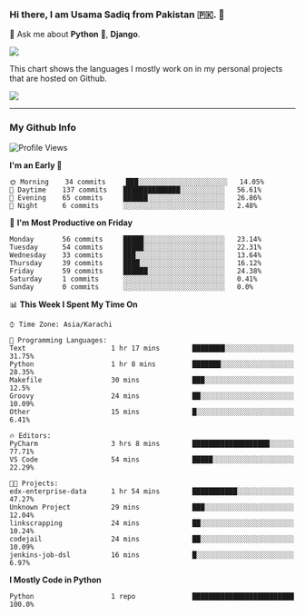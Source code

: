 ### Hi there, I am Usama Sadiq from Pakistan 🇵🇰. 👋

💬 Ask me about **Python** 🐍, **Django**. <!-- , Testing, Docker, Jenkins Automation, -->

<!--  
🗣 I love to talk about
  - Automating day-to-day stuff using Python
  - **Urdu Literature** 📚, **Anime** 💻, **Manga** 📜, **Light Novels** 📜, **Comics** 📱.  
-->

<img align="center" src="https://github-readme-stats.vercel.app/api?username=UsamaSadiq&custom_title=My Stats&show_icons=true&theme=dark&count_private=true&include_all_commits=true" />

This chart shows the languages I mostly work on in my personal projects that are hosted on Github.

<img align="center" src="https://github-readme-stats.vercel.app/api/top-langs/?username=UsamaSadiq&langs_count=10&layout=compact" />

--- 
### My Github Info
<!--START_SECTION:waka-->
![Profile Views](http://img.shields.io/badge/Profile%20Views-129-blue)

**I'm an Early 🐤** 

```text
🌞 Morning    34 commits     ███░░░░░░░░░░░░░░░░░░░░░░   14.05% 
🌆 Daytime    137 commits    ██████████████░░░░░░░░░░░   56.61% 
🌃 Evening    65 commits     ██████░░░░░░░░░░░░░░░░░░░   26.86% 
🌙 Night      6 commits      ░░░░░░░░░░░░░░░░░░░░░░░░░   2.48%

```
📅 **I'm Most Productive on Friday** 

```text
Monday       56 commits     █████░░░░░░░░░░░░░░░░░░░░   23.14% 
Tuesday      54 commits     █████░░░░░░░░░░░░░░░░░░░░   22.31% 
Wednesday    33 commits     ███░░░░░░░░░░░░░░░░░░░░░░   13.64% 
Thursday     39 commits     ████░░░░░░░░░░░░░░░░░░░░░   16.12% 
Friday       59 commits     ██████░░░░░░░░░░░░░░░░░░░   24.38% 
Saturday     1 commits      ░░░░░░░░░░░░░░░░░░░░░░░░░   0.41% 
Sunday       0 commits      ░░░░░░░░░░░░░░░░░░░░░░░░░   0.0%

```


📊 **This Week I Spent My Time On** 

```text
⌚︎ Time Zone: Asia/Karachi

💬 Programming Languages: 
Text                     1 hr 17 mins        ████████░░░░░░░░░░░░░░░░░   31.75% 
Python                   1 hr 8 mins         ███████░░░░░░░░░░░░░░░░░░   28.35% 
Makefile                 30 mins             ███░░░░░░░░░░░░░░░░░░░░░░   12.5% 
Groovy                   24 mins             ██░░░░░░░░░░░░░░░░░░░░░░░   10.09% 
Other                    15 mins             █░░░░░░░░░░░░░░░░░░░░░░░░   6.41%

🔥 Editors: 
PyCharm                  3 hrs 8 mins        ███████████████████░░░░░░   77.71% 
VS Code                  54 mins             █████░░░░░░░░░░░░░░░░░░░░   22.29%

🐱‍💻 Projects: 
edx-enterprise-data      1 hr 54 mins        ███████████░░░░░░░░░░░░░░   47.27% 
Unknown Project          29 mins             ███░░░░░░░░░░░░░░░░░░░░░░   12.04% 
linkscrapping            24 mins             ██░░░░░░░░░░░░░░░░░░░░░░░   10.24% 
codejail                 24 mins             ██░░░░░░░░░░░░░░░░░░░░░░░   10.09% 
jenkins-job-dsl          16 mins             █░░░░░░░░░░░░░░░░░░░░░░░░   6.97%

```

**I Mostly Code in Python** 

```text
Python                   1 repo              █████████████████████████   100.0%

```



<!--END_SECTION:waka-->
<!--
**UsamaSadiq/UsamaSadiq** is a ✨ _special_ ✨ repository because its `README.md` (this file) appears on your GitHub profile.

Here are some ideas to get you started:

- 🔭 I’m currently working on ...
- 🌱 I’m currently learning ...
- 👯 I’m looking to collaborate on ...
- 🤔 I’m looking for help with ...
- 📫 How to reach me: ...
- 😄 Pronouns: ...
- ⚡ Fun fact: ...
-->
